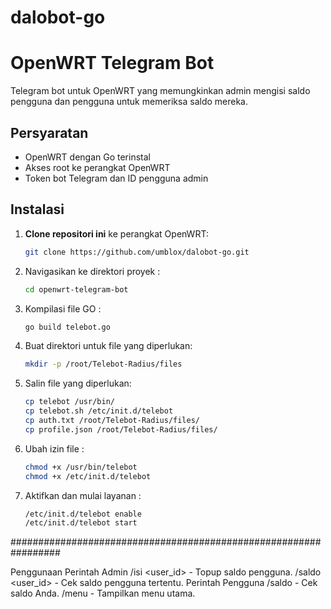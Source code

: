 # dalobot-go
# OpenWRT Telegram Bot

Telegram bot untuk OpenWRT yang memungkinkan admin mengisi saldo pengguna dan pengguna untuk memeriksa saldo mereka.

## Persyaratan

- OpenWRT dengan Go terinstal
- Akses root ke perangkat OpenWRT
- Token bot Telegram dan ID pengguna admin

## Instalasi

1. **Clone repositori ini** ke perangkat OpenWRT:
   ```sh
   git clone https://github.com/umblox/dalobot-go.git
2. Navigasikan ke direktori proyek :
   ```sh
   cd openwrt-telegram-bot
3. Kompilasi file GO :
   ```sh
   go build telebot.go
4. Buat direktori untuk file yang diperlukan:
   ```sh
   mkdir -p /root/Telebot-Radius/files
5. Salin file yang diperlukan:
   ```sh
   cp telebot /usr/bin/
   cp telebot.sh /etc/init.d/telebot
   cp auth.txt /root/Telebot-Radius/files/
   cp profile.json /root/Telebot-Radius/files/
6. Ubah izin file :
   ```sh
   chmod +x /usr/bin/telebot
   chmod +x /etc/init.d/telebot
7. Aktifkan dan mulai layanan :
   ```sh  
   /etc/init.d/telebot enable
   /etc/init.d/telebot start
#################################################################

Penggunaan
Perintah Admin
/isi <user_id> <jumlah> - Topup saldo pengguna.
/saldo <user_id> - Cek saldo pengguna tertentu.
Perintah Pengguna
/saldo - Cek saldo Anda.
/menu - Tampilkan menu utama.


